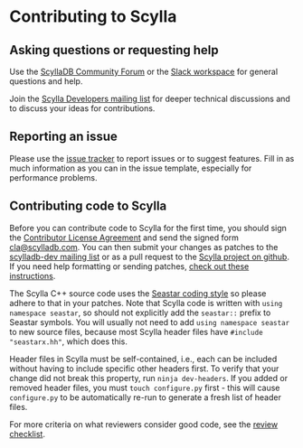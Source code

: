 # Contributing to Scylla

## Asking questions or requesting help

Use the [ScyllaDB Community Forum](https://forum.scylladb.com) or the [Slack workspace](http://slack.scylladb.com) for general questions and help.

Join the [Scylla Developers mailing list](https://groups.google.com/g/scylladb-dev) for deeper technical discussions and to discuss your ideas for contributions.

## Reporting an issue

Please use the [issue tracker](https://github.com/scylladb/scylla/issues/) to report issues or to suggest features. Fill in as much information as you can in the issue template, especially for performance problems.

## Contributing code to Scylla

Before you can contribute code to Scylla for the first time, you should sign the [Contributor License Agreement](https://www.scylladb.com/open-source/contributor-agreement/) and send the signed form cla@scylladb.com. You can then submit your changes as patches to the [scylladb-dev mailing list](https://groups.google.com/forum/#!forum/scylladb-dev) or as a pull request to the [Scylla project on github](https://github.com/scylladb/scylla).
If you need help formatting or sending patches, [check out these instructions](https://github.com/scylladb/scylla/wiki/Formatting-and-sending-patches).

The Scylla C++ source code uses the [Seastar coding style](https://github.com/scylladb/seastar/blob/master/coding-style.md) so please adhere to that in your patches. Note that Scylla code is written with `using namespace seastar`, so should not explicitly add the `seastar::` prefix to Seastar symbols. You will usually not need to add `using namespace seastar` to new source files, because most Scylla header files have `#include "seastarx.hh"`, which does this.

Header files in Scylla must be self-contained, i.e., each can be included without having to include specific other headers first. To verify that your change did not break this property, run `ninja dev-headers`. If you added or removed header files, you must `touch configure.py` first - this will cause `configure.py` to be automatically re-run to generate a fresh list of header files.

For more criteria on what reviewers consider good code, see the [review checklist](https://github.com/scylladb/scylla/blob/master/docs/dev/review-checklist.md).
